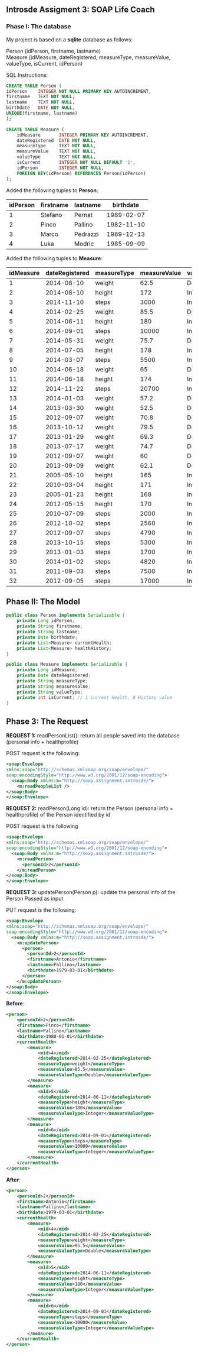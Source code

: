 ## Introsde Assigment 3: SOAP Life Coach

### Phase I: **The database**
My project is based on a **sqlite** database as follows:

Person (idPerson, firstname, lastname)  
Measure (idMeasure, dateRegistered, measureType, measureValue, valueType, isCurrent, idPerson)

SQL Instructions:
```sql
CREATE TABLE Person (
idPerson	INTEGER NOT NULL PRIMARY KEY AUTOINCREMENT,
firstname	TEXT NOT NULL,
lastname	TEXT NOT NULL,
birthdate	DATE NOT NULL,
UNIQUE(firstname, lastname)
);

CREATE TABLE Measure (
	idMeasure		INTEGER PRIMARY KEY AUTOINCREMENT,
	dateRegistered	DATE NOT NULL,
	measureType		TEXT NOT NULL,
	measureValue	TEXT NOT NULL,
	valueType		TEXT NOT NULL,
	isCurrent		INTEGER NOT NULL DEFAULT '1',
	idPerson		INTEGER NOT NULL,
	FOREIGN KEY(idPerson) REFERENCES Person(idPerson)
);
```

Added the following tuples to **Person**:

|idPerson|firstname|lastname|birthdate |
|--------|---------|--------|----------|
|    1   | Stefano | Pernat |1989-02-07|
|    2   |  Pinco  | Pallino|1982-11-10|
|    3   |  Marco  |Pedrazzi|1989-12-13|
|    4   |   Luka  | Modric |1985-09-09|

Added the following tuples to **Measure**:

|idMeasure|dateRegistered|measureType|measureValue|valueType|isCurrent|idPerson|
|---------|--------------|-----------|------------|---------|---------|--------|
|    1    |  2014-08-10  |   weight  |    62.5    |  Double |    1    |    1   |
|    2    |  2014-08-10  |   height  |    172     | Integer |    1    |    1   |
|    3    |  2014-11-10  |   steps   |    3000    | Integer |    1    |    1   |
|    4    |  2014-02-25  |   weight  |    85.5    |  Double |    1    |    2   |
|    5    |  2014-06-11  |   height  |    180     | Integer |    1    |    2   |
|    6    |  2014-09-01  |   steps   |   10000    | Integer |    1    |    2   |
|    7    |  2014-05-31  |   weight  |    75.7    |  Double |    1    |    3   |
|    8    |  2014-07-05  |   height  |    178     | Integer |    1    |    3   |
|    9    |  2014-03-07  |   steps   |    5500    | Integer |    1    |    3   |
|   10    |  2014-06-18  |   weight  |     65     |  Double |    1    |    4   |
|   11    |  2014-06-18  |   height  |    174     | Integer |    1    |    4   |
|   12    |  2014-11-22  |   steps   |   20700    | Integer |    1    |    4   |
|   13    |  2014-01-03  |   weight  |    57.2    |  Double |    0    |    1   |
|   14    |  2013-03-30  |   weight  |    52.5    |  Double |    0    |    1   |
|   15    |  2012-09-07  |   weight  |    70.8    |  Double |    0    |    2   |
|   16    |  2013-10-12  |   weight  |    79.5    |  Double |    0    |    2   |
|   17    |  2013-01-29  |   weight  |    69.3    |  Double |    0    |    3   |
|   18    |  2013-07-17  |   weight  |    74.7    |  Double |    0    |    3   |
|   19    |  2012-09-07  |   weight  |     60     |  Double |    0    |    4   |
|   20    |  2013-09-09  |   weight  |    62.1    |  Double |    0    |    4   |
|   21    |  2005-05-10  |   height  |    165     | Integer |    0    |    1   |
|   22    |  2010-03-04  |   height  |    171     | Integer |    0    |    2   |
|   23    |  2005-01-23  |   height  |    168     | Integer |    0    |    3   |
|   24    |  2012-05-15  |   height  |    170     | Integer |    0    |    4   |
|   25    |  2010-07-09  |   steps   |    2000    | Integer |    0    |    1   |
|   26    |  2012-10-02  |   steps   |    2560    | Integer |    0    |    1   |
|   27    |  2012-09-07  |   steps   |    4790    | Integer |    0    |    2   |
|   28    |  2013-10-15  |   steps   |    5300    | Integer |    0    |    2   |
|   29    |  2013-01-03  |   steps   |    1700    | Integer |    0    |    3   |
|   30    |  2014-01-02  |   steps   |    4820    | Integer |    0    |    3   |
|   31    |  2011-09-03  |   steps   |    7500    | Integer |    0    |    4   |
|   32    |  2012-09-05  |   steps   |    17000   | Integer |    0    |    4   |



## Phase II: **The Model**


```java
public class Person implements Serializable {
	private Long idPerson;
	private String firstname;
	private String lastname;
	private Date birthdate;
	private List<Measure> currentHealth;
	private List<Measure> healthHistory;
}

public class Measure implements Serializable {
	private Long idMeasure;
	private Date dateRegistered;
	private String measureType;
	private String measureValue;
	private String valueType;
	private int isCurrent; // 1 current Health, 0 History value
}
```

## Phase 3: The Request

**REQUEST 1:** readPersonList(): return all people saved into the database (personal info + healthprofile)

POST request is the following:

```xml
<soap:Envelope
xmlns:soap="http://schemas.xmlsoap.org/soap/envelope/"
soap:encodingStyle="http://www.w3.org/2001/12/soap-encoding">
  <soap:Body xmlns:m="http://soap.assignment.introsde/">
    <m:readPeopleList />
</soap:Body>
</soap:Envelope>
```

**REQUEST 2:** readPerson(Long id): return the Person (personal info + healthprofile) of the Person identified by id

POST request is the following

```xml
<soap:Envelope
xmlns:soap="http://schemas.xmlsoap.org/soap/envelope/"
soap:encodingStyle="http://www.w3.org/2001/12/soap-encoding">
  <soap:Body xmlns:m="http://soap.assignment.introsde/">
    <m:readPerson>
      <personId>2</personId>
    </m:readPerson>
</soap:Body>
</soap:Envelope>
```

**REQUEST 3:** updatePerson(Person p): update the personal info of the Person Passed as input

PUT request is the following:

```xml
<soap:Envelope
xmlns:soap="http://schemas.xmlsoap.org/soap/envelope/"
soap:encodingStyle="http://www.w3.org/2001/12/soap-encoding">
  <soap:Body xmlns:m="http://soap.assignment.introsde/">
    <m:updatePerson>
      <person>
      	<personId>2</personId>
        <firstname>Antonio</firstname>
        <lastname>Pallino</lastname>
        <birthdate>1979-03-01</birthdate>
      </person>
    </m:updatePerson>
</soap:Body>
</soap:Envelope>
```

**Before**:
```xml
<person>
	<personId>2</personId>
	<firstname>Pinco</firstname>
	<lastname>Pallino</lastname>
	<birthdate>1980-01-01</birthdate>
	<currentHealth>
		<measure>
			<mid>4</mid>
			<dateRegistered>2014-02-25</dateRegistered>
			<measureType>weight</measureType>
			<measureValue>85.5</measureValue>
			<measureValueType>Double</measureValueType>
		</measure>
		<measure>
			<mid>5</mid>
			<dateRegistered>2014-06-11</dateRegistered>
			<measureType>height</measureType>
			<measureValue>180</measureValue>
			<measureValueType>Integer</measureValueType>
		</measure>
		<measure>
			<mid>6</mid>
			<dateRegistered>2014-09-01</dateRegistered>
			<measureType>steps</measureType>
			<measureValue>10000</measureValue>
			<measureValueType>Integer</measureValueType>
		</measure>
	</currentHealth>
</person>
```
**After**:
```xml
<person>
	<personId>2</personId>
	<firstname>Antonio</firstname>
	<lastname>Pallino</lastname>
	<birthdate>1979-03-01</birthdate>
	<currentHealth>
		<measure>
			<mid>4</mid>
			<dateRegistered>2014-02-25</dateRegistered>
			<measureType>weight</measureType>
			<measureValue>85.5</measureValue>
			<measureValueType>Double</measureValueType>
		</measure>
		<measure>
			<mid>5</mid>
			<dateRegistered>2014-06-11</dateRegistered>
			<measureType>height</measureType>
			<measureValue>180</measureValue>
			<measureValueType>Integer</measureValueType>
		</measure>
		<measure>
			<mid>6</mid>
			<dateRegistered>2014-09-01</dateRegistered>
			<measureType>steps</measureType>
			<measureValue>10000</measureValue>
			<measureValueType>Integer</measureValueType>
		</measure>
	</currentHealth>
</person>
```